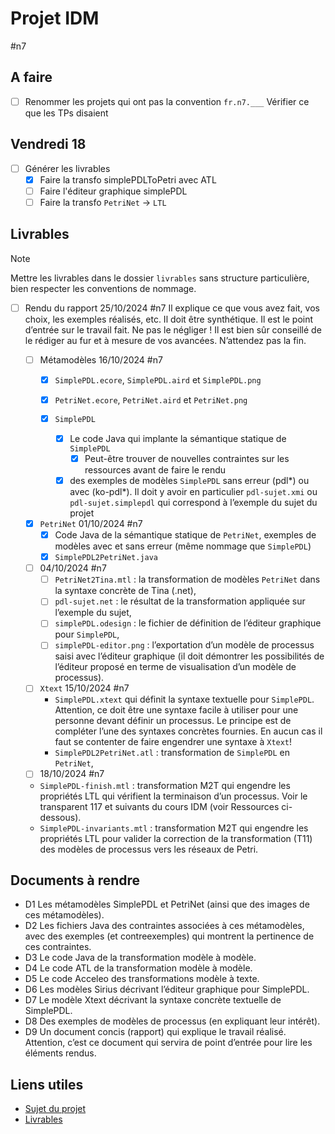 # Projet IDM
#n7
## A faire
- [ ] Renommer les projets qui ont pas la convention `fr.n7.___` 
  Vérifier ce que les TPs disaient
## Vendredi 18
- [ ] Générer les livrables
  - [X] Faire la transfo simplePDLToPetri avec ATL
  - [ ] Faire l'éditeur graphique simplePDL
  - [ ] Faire la transfo `PetriNet` -> `LTL`

## Livrables

> [!note] 
>  Mettre les livrables dans le dossier `livrables` sans structure particulière, bien respecter les conventions de nommage.


- [ ] Rendu du rapport 25/10/2024 #n7
  Il explique ce que vous avez fait, vos choix, les exemples réalisés, etc. Il doit être synthétique.
  Il est le point d’entrée sur le travail fait. Ne pas le négliger !
  Il est bien sûr conseillé de le rédiger au fur et à mesure de vos avancées. N’attendez pas la fin.

  - [ ] Métamodèles 16/10/2024 #n7
    - [X] `SimplePDL.ecore`, `SimplePDL.aird` et `SimplePDL.png`
    - [X] `PetriNet.ecore`, `PetriNet.aird` et `PetriNet.png`

    - [X] `SimplePDL`
      - [X] Le code Java qui implante la sémantique statique de `SimplePDL`
        - [X] Peut-être trouver de nouvelles contraintes sur les ressources avant de faire le rendu
      - [X] des exemples de modèles `SimplePDL` sans erreur (pdl*) ou avec (ko-pdl*).
        Il doit y avoir en particulier `pdl-sujet.xmi` ou `pdl-sujet.simplepdl` qui correspond à l’exemple du sujet du projet

  - [X] `PetriNet` 01/10/2024 #n7
    - [X] Code Java de la sémantique statique de `PetriNet`, exemples de modèles avec et sans erreur (même nommage que `SimplePDL`)
    - [X] `SimplePDL2PetriNet.java`

  - [ ] 04/10/2024 #n7
    - [ ] `PetriNet2Tina.mtl` : la transformation de modèles `PetriNet` dans la syntaxe concrète de Tina (.net),
    - [ ] `pdl-sujet.net` : le résultat de la transformation appliquée sur l’exemple du sujet,
    - [ ] `simplePDL.odesign` : le fichier de définition de l’éditeur graphique pour `SimplePDL`,
    - [ ] `simplePDL-editor.png` : l’exportation d’un modèle de processus saisi avec l’éditeur graphique (il doit démontrer les possibilités de l’éditeur proposé en terme de visualisation d’un modèle de processus).
  - [ ] `Xtext` 15/10/2024 #n7
    - `SimplePDL.xtext` qui définit la syntaxe textuelle pour `SimplePDL`. Attention, ce doit être une syntaxe facile à utiliser pour une personne devant définir un processus. Le principe est de compléter l’une des syntaxes concrètes fournies. En aucun cas il faut se contenter de faire engendrer une syntaxe à `Xtext`!
    - `SimplePDL2PetriNet.atl` : transformation de `SimplePDL` en `PetriNet`,
  - [ ]  18/10/2024 #n7
    - `SimplePDL-finish.mtl` : transformation M2T qui engendre les propriétés LTL qui vérifient la terminaison d’un processus. Voir le transparent 117 et suivants du cours IDM (voir Ressources ci-dessous).
    - `SimplePDL-invariants.mtl` : transformation M2T qui engendre les propriétés LTL pour valider la correction de la transformation (T11) des modèles de processus vers les réseaux de Petri.


## Documents à rendre
- D1 Les métamodèles SimplePDL et PetriNet (ainsi que des images de ces métamodèles).
- D2 Les fichiers Java des contraintes associées à ces métamodèles, avec des exemples (et contreexemples) qui montrent la pertinence de ces contraintes.
- D3 Le code Java de la transformation modèle à modèle.
- D4 Le code ATL de la transformation modèle à modèle.
- D5 Le code Acceleo des transformations modèle à texte.
- D6 Les modèles Sirius décrivant l’éditeur graphique pour SimplePDL.
- D7 Le modèle Xtext décrivant la syntaxe concrète textuelle de SimplePDL.
- D8 Des exemples de modèles de processus (en expliquant leur intérêt).
- D9 Un document concis (rapport) qui explique le travail réalisé. Attention, c’est ce document
qui servira de point d’entrée pour lire les éléments rendus.


## Liens utiles
- [Sujet du projet](http://xc4ens.free.fr/ens/2024-2sn-gls/CONTENU/IDM/gls-idm-2sn-2024-mp-01-sujet.pdf)
- [Livrables]([http://xc4ens.free.fr/ens/2024-2sn-gls/gls-2sn-2024-deroulement-corrige017.html)
